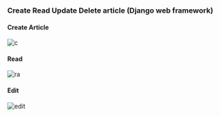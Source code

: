 ### Create Read Update Delete article (Django web framework)

#### Create Article
![c](https://user-images.githubusercontent.com/59685556/117562095-f9b8ac80-b0b9-11eb-84dd-c5de3ac6b600.jpg)

#### Read
![ra](https://user-images.githubusercontent.com/59685556/117562098-00472400-b0ba-11eb-894a-7504fbd9115a.jpg)

#### Edit
![edit](https://user-images.githubusercontent.com/59685556/117562101-050bd800-b0ba-11eb-9af3-56f0146fb38b.jpg)
